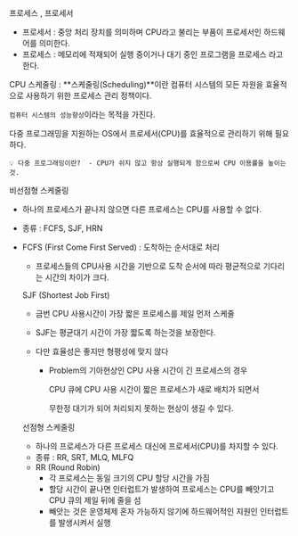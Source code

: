 프로세스 , 프로세서

- 프로세서 : 중앙 처리 장치를 의미하며 CPU라고 불리는 부품이 프로세서인 하드웨어를 의미한다.
- 프로세스 : 메모리에 적재되어 실행 중이거나 대기 중인 프로그램을 프로세스 라고 한다.

CPU 스케줄링 : **스케줄링(Scheduling)**이란 컴퓨터 시스템의 모든 자원을 효율적으로 사용하기 위한 프로세스 관리 정책이다.

`컴퓨터 시스템의 성능향상`이라는 목적을 가진다.

다중 프로그래밍을 지원하는 OS에서 프로세서(CPU)를 효율적으로 관리하기 위해 필요하다.

```
💡 다중 프로그래밍이란?  - CPU가 쉬지 않고 항상 실행되게 함으로써 CPU 이용률을 높이는 것.
```

비선점형 스케줄링

- 하나의 프로세스가 끝나지 않으면 다른 프로세스는 CPU를 사용할 수 없다.

- 종류 : FCFS, SJF, HRN

- FCFS (First Come First Served) : 도착하는 순서대로 처리

  - 프로세스들의 CPU사용 시간을 기반으로 도착 순서에 따라 평균적으로 기다리는 시간의 차이가 크다.

  SJF (Shortest Job First)

  - 금번 CPU 사용시간이 가장 짧은 프로세스를 제일 먼저 스케줄

  - SJF는 평균대기 시간이 가장 짧도록 하는것을 보장한다.

  - 다만 효율성은 좋지만 형평성에 맞지 않다

    - Problem의 기아현상인 CPU 사용 시간이 긴 프로세스의 경우

      CPU 큐에 CPU 사용 시간이 짧은 프로세스가 새로 배치가 되면서

      무한정 대기가 되어 처리되지 못하는 현상이 생길 수 있다.

  선점형 스케줄링

  - 하나의 프로세스가 다른 프로세스 대신에 프로세서(CPU)를 차지할 수 있다.
  - 종류 : RR, SRT, MLQ, MLFQ
  - RR (Round Robin)
    - 각 프로세스는 동일 크기의 CPU 할당 시간을 가짐
    - 할당 시간이 끝나면 인터럽트가 발생하여 프로세스는 CPU를 빼앗기고 CPU 큐의 제일 뒤에 줄을 섬
    - 빼앗는 것은 운영체제 혼자 가능하지 않기에 하드웨어적인 지원인 인터럽트를 발생시켜서 실행